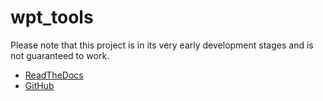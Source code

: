 # wpt_tools
Please note that this project is in its very early development stages and is not guaranteed to work.
- [ReadTheDocs](https://wpt-tools.readthedocs.io/)
- [GitHub](https://github.com/t-sasatani/wpt-tools/)
